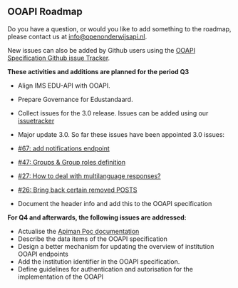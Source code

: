 ## OOAPI Roadmap

Do you have a question, or would you like to add something to the roadmap, 
please contact us at  info@openonderwijsapi.nl.

New issues can also be added by Github users using the [OOAPI Specification Github issue Tracker](https://github.com/open-education-api/specification/issues).

**These activities and additions are planned for the period Q3**
- Align IMS EDU-API with OOAPI.
- Prepare Governance for Edustandaard.
- Collect issues for the 3.0 release. Issues can be added using our
[issuetracker](https://github.com/open-education-api/specification/issues)

- Major update 3.0.
So far these issues have been appointed 3.0 issues:
 - [#67: add notifications endpoint](https://github.com/open-education-api/specification/issues/67)
 - [#47: Groups & Group roles definition](https://github.com/open-education-api/specification/issues/47)
 - [#27: How to deal with multilanguage responses?](https://github.com/open-education-api/specification/issues/27)
 - [#26: Bring back certain removed POSTS](https://github.com/open-education-api/specification/issues/26)
- Document the header info and add this to the OOAPI specification

**For Q4 and afterwards, the following issues are addressed:**
- Actualise the [Apiman Poc documentation](https://github.com/open-education-api/poc-apiman-docs)
- Describe the data items of the OOAPI specification
- Design a better mechanism for updating the overview of institution OOAPI endpoints
- Add the institution identifier in the OOAPI specification.
- Define guidelines for authentication and autorisation for the implementation of the OOAPI

